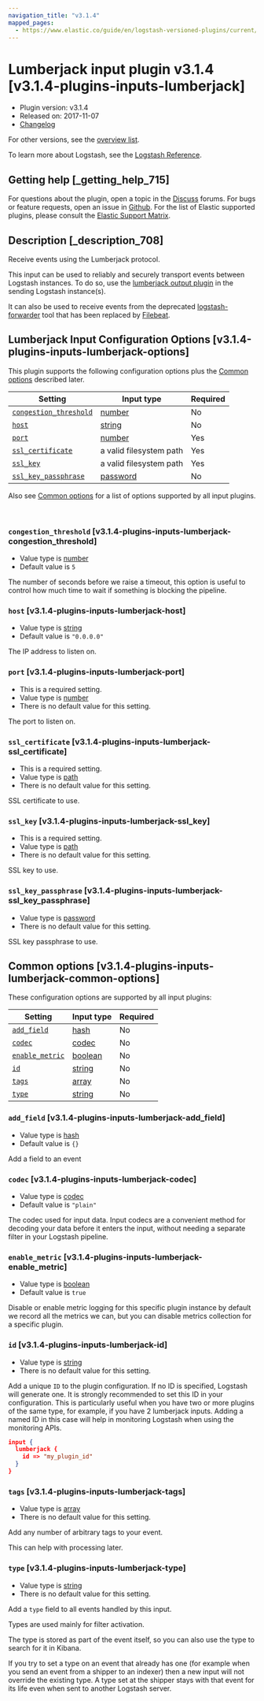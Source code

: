 ```yaml
---
navigation_title: "v3.1.4"
mapped_pages:
  - https://www.elastic.co/guide/en/logstash-versioned-plugins/current/v3.1.4-plugins-inputs-lumberjack.html
---
```


# Lumberjack input plugin v3.1.4 [v3.1.4-plugins-inputs-lumberjack]


* Plugin version: v3.1.4
* Released on: 2017-11-07
* [Changelog](https://github.com/logstash-plugins/logstash-input-lumberjack/blob/v3.1.4/CHANGELOG.md)

For other versions, see the [overview list](input-lumberjack-index.md).

To learn more about Logstash, see the [Logstash Reference](logstash://reference/index.md).

## Getting help [_getting_help_715]

For questions about the plugin, open a topic in the [Discuss](http://discuss.elastic.co) forums. For bugs or feature requests, open an issue in [Github](https://github.com/logstash-plugins/logstash-input-lumberjack). For the list of Elastic supported plugins, please consult the [Elastic Support Matrix](https://www.elastic.co/support/matrix#matrix_logstash_plugins).


## Description [_description_708]

Receive events using the Lumberjack protocol.

This input can be used to reliably and securely transport events between Logstash instances. To do so, use the [lumberjack output plugin](/lsr/pluginsack.md) in the sending Logstash instance(s).

It can also be used to receive events from the deprecated [logstash-forwarder](https://github.com/elastic/logstash-forwarder) tool that has been replaced by [Filebeat](https://github.com/elastic/beats/tree/master/filebeat).


## Lumberjack Input Configuration Options [v3.1.4-plugins-inputs-lumberjack-options]

This plugin supports the following configuration options plus the [Common options](v3-1-4-plugins-inputs-lumberjack.md#v3.1.4-plugins-inputs-lumberjack-common-options) described later.

| Setting | Input type | Required |
| --- | --- | --- |
| [`congestion_threshold`](v3-1-4-plugins-inputs-lumberjack.md#v3.1.4-plugins-inputs-lumberjack-congestion_threshold) | [number](logstash://reference/configuration-file-structure.md#number) | No |
| [`host`](v3-1-4-plugins-inputs-lumberjack.md#v3.1.4-plugins-inputs-lumberjack-host) | [string](logstash://reference/configuration-file-structure.md#string) | No |
| [`port`](v3-1-4-plugins-inputs-lumberjack.md#v3.1.4-plugins-inputs-lumberjack-port) | [number](logstash://reference/configuration-file-structure.md#number) | Yes |
| [`ssl_certificate`](v3-1-4-plugins-inputs-lumberjack.md#v3.1.4-plugins-inputs-lumberjack-ssl_certificate) | a valid filesystem path | Yes |
| [`ssl_key`](v3-1-4-plugins-inputs-lumberjack.md#v3.1.4-plugins-inputs-lumberjack-ssl_key) | a valid filesystem path | Yes |
| [`ssl_key_passphrase`](v3-1-4-plugins-inputs-lumberjack.md#v3.1.4-plugins-inputs-lumberjack-ssl_key_passphrase) | [password](logstash://reference/configuration-file-structure.md#password) | No |

Also see [Common options](v3-1-4-plugins-inputs-lumberjack.md#v3.1.4-plugins-inputs-lumberjack-common-options) for a list of options supported by all input plugins.

 

### `congestion_threshold` [v3.1.4-plugins-inputs-lumberjack-congestion_threshold]

* Value type is [number](logstash://reference/configuration-file-structure.md#number)
* Default value is `5`

The number of seconds before we raise a timeout, this option is useful to control how much time to wait if something is blocking the pipeline.


### `host` [v3.1.4-plugins-inputs-lumberjack-host]

* Value type is [string](logstash://reference/configuration-file-structure.md#string)
* Default value is `"0.0.0.0"`

The IP address to listen on.


### `port` [v3.1.4-plugins-inputs-lumberjack-port]

* This is a required setting.
* Value type is [number](logstash://reference/configuration-file-structure.md#number)
* There is no default value for this setting.

The port to listen on.


### `ssl_certificate` [v3.1.4-plugins-inputs-lumberjack-ssl_certificate]

* This is a required setting.
* Value type is [path](logstash://reference/configuration-file-structure.md#path)
* There is no default value for this setting.

SSL certificate to use.


### `ssl_key` [v3.1.4-plugins-inputs-lumberjack-ssl_key]

* This is a required setting.
* Value type is [path](logstash://reference/configuration-file-structure.md#path)
* There is no default value for this setting.

SSL key to use.


### `ssl_key_passphrase` [v3.1.4-plugins-inputs-lumberjack-ssl_key_passphrase]

* Value type is [password](logstash://reference/configuration-file-structure.md#password)
* There is no default value for this setting.

SSL key passphrase to use.



## Common options [v3.1.4-plugins-inputs-lumberjack-common-options]

These configuration options are supported by all input plugins:

| Setting | Input type | Required |
| --- | --- | --- |
| [`add_field`](v3-1-4-plugins-inputs-lumberjack.md#v3.1.4-plugins-inputs-lumberjack-add_field) | [hash](logstash://reference/configuration-file-structure.md#hash) | No |
| [`codec`](v3-1-4-plugins-inputs-lumberjack.md#v3.1.4-plugins-inputs-lumberjack-codec) | [codec](logstash://reference/configuration-file-structure.md#codec) | No |
| [`enable_metric`](v3-1-4-plugins-inputs-lumberjack.md#v3.1.4-plugins-inputs-lumberjack-enable_metric) | [boolean](logstash://reference/configuration-file-structure.md#boolean) | No |
| [`id`](v3-1-4-plugins-inputs-lumberjack.md#v3.1.4-plugins-inputs-lumberjack-id) | [string](logstash://reference/configuration-file-structure.md#string) | No |
| [`tags`](v3-1-4-plugins-inputs-lumberjack.md#v3.1.4-plugins-inputs-lumberjack-tags) | [array](logstash://reference/configuration-file-structure.md#array) | No |
| [`type`](v3-1-4-plugins-inputs-lumberjack.md#v3.1.4-plugins-inputs-lumberjack-type) | [string](logstash://reference/configuration-file-structure.md#string) | No |

### `add_field` [v3.1.4-plugins-inputs-lumberjack-add_field]

* Value type is [hash](logstash://reference/configuration-file-structure.md#hash)
* Default value is `{}`

Add a field to an event


### `codec` [v3.1.4-plugins-inputs-lumberjack-codec]

* Value type is [codec](logstash://reference/configuration-file-structure.md#codec)
* Default value is `"plain"`

The codec used for input data. Input codecs are a convenient method for decoding your data before it enters the input, without needing a separate filter in your Logstash pipeline.


### `enable_metric` [v3.1.4-plugins-inputs-lumberjack-enable_metric]

* Value type is [boolean](logstash://reference/configuration-file-structure.md#boolean)
* Default value is `true`

Disable or enable metric logging for this specific plugin instance by default we record all the metrics we can, but you can disable metrics collection for a specific plugin.


### `id` [v3.1.4-plugins-inputs-lumberjack-id]

* Value type is [string](logstash://reference/configuration-file-structure.md#string)
* There is no default value for this setting.

Add a unique `ID` to the plugin configuration. If no ID is specified, Logstash will generate one. It is strongly recommended to set this ID in your configuration. This is particularly useful when you have two or more plugins of the same type, for example, if you have 2 lumberjack inputs. Adding a named ID in this case will help in monitoring Logstash when using the monitoring APIs.

```json
input {
  lumberjack {
    id => "my_plugin_id"
  }
}
```


### `tags` [v3.1.4-plugins-inputs-lumberjack-tags]

* Value type is [array](logstash://reference/configuration-file-structure.md#array)
* There is no default value for this setting.

Add any number of arbitrary tags to your event.

This can help with processing later.


### `type` [v3.1.4-plugins-inputs-lumberjack-type]

* Value type is [string](logstash://reference/configuration-file-structure.md#string)
* There is no default value for this setting.

Add a `type` field to all events handled by this input.

Types are used mainly for filter activation.

The type is stored as part of the event itself, so you can also use the type to search for it in Kibana.

If you try to set a type on an event that already has one (for example when you send an event from a shipper to an indexer) then a new input will not override the existing type. A type set at the shipper stays with that event for its life even when sent to another Logstash server.



